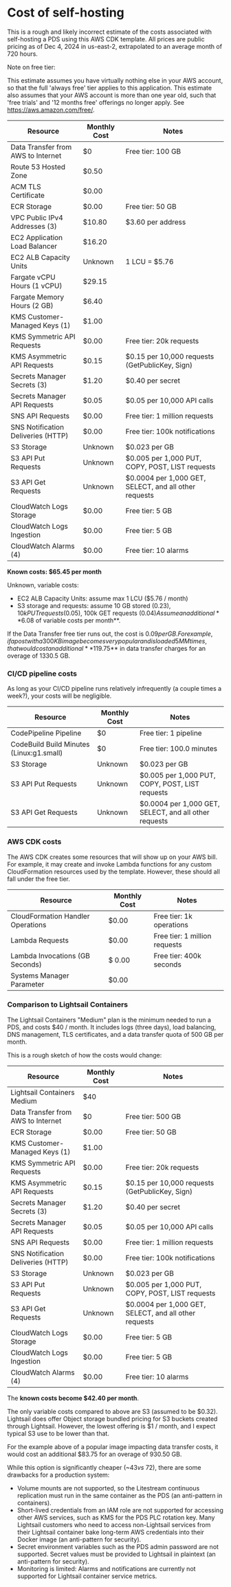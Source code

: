# Cost of self-hosting

This is a rough and likely incorrect estimate of the costs associated with
self-hosting a PDS using this AWS CDK template. All prices are public
pricing as of Dec 4, 2024 in us-east-2, extrapolated to an average month
of 720 hours.

Note on free tier:

This estimate assumes you have virtually nothing else in your AWS account,
so that the full 'always free' tier applies to this application.
This estimate also assumes that your AWS account is more than one year old,
such that 'free trials' and '12 months free' offerings no longer apply.
See https://aws.amazon.com/free/.

| Resource | Monthly Cost | Notes |
|----------|--------------|-------|
| Data Transfer from AWS to Internet | $0 | Free tier: 100 GB |
| Route 53 Hosted Zone | $0.50 | |
| ACM TLS Certificate | $0.00 | |
| ECR Storage | $0.00 | Free tier: 50 GB |
| VPC Public IPv4 Addresses (3) | $10.80 | $3.60 per address |
| EC2 Application Load Balancer | $16.20 |  |
| EC2 ALB Capacity Units | Unknown | 1 LCU = $5.76 |
| Fargate vCPU Hours (1 vCPU) | $29.15 |  |
| Fargate Memory Hours (2 GB) | $6.40 |  |
| KMS Customer-Managed Keys (1) | $1.00 |  |
| KMS Symmetric API Requests | $0.00 | Free tier: 20k requests |
| KMS Asymmetric API Requests | $0.15 | $0.15 per 10,000 requests (GetPublicKey, Sign) |
| Secrets Manager Secrets (3) | $1.20 | $0.40 per secret |
| Secrets Manager API Requests | $0.05 | $0.05 per 10,000 API calls |
| SNS API Requests | $0.00 | Free tier: 1 million requests |
| SNS Notification Deliveries (HTTP) | $0.00 | Free tier: 100k notifications |
| S3 Storage | Unknown | $0.023 per GB |
| S3 API Put Requests | Unknown | $0.005 per 1,000 PUT, COPY, POST, LIST requests |
| S3 API Get Requests | Unknown | $0.0004 per 1,000 GET, SELECT, and all other requests |
| CloudWatch Logs Storage | $0.00 | Free tier: 5 GB |
| CloudWatch Logs Ingestion | $0.00 | Free tier: 5 GB |
| CloudWatch Alarms (4) | $0.00 | Free tier: 10 alarms |

**Known costs: $65.45 per month**

Unknown, variable costs:
* EC2 ALB Capacity Units: assume max 1 LCU ($5.76 / month)
* S3 storage and requests: assume 10 GB stored ($0.23), 10k PUT requests ($0.05), 100k GET requests ($0.04)
Assume an additional **$6.08 of variable costs per month**.

If the Data Transfer free tier runs out, the cost is $0.09 per GB.
For example, if a post with a 300 KB image becomes very popular and is loaded 5MM times,
that would cost an additional **$119.75** in data transfer charges
for an overage of 1330.5 GB.

### CI/CD pipeline costs

As long as your CI/CD pipeline runs relatively infrequently (a couple times a week?),
your costs will be negligible.

| Resource | Monthly Cost | Notes |
|----------|--------------|-------|
| CodePipeline Pipeline | $0 | Free tier: 1 pipeline |
| CodeBuild Build Minutes (Linux:g1.small) | $0 | Free tier: 100.0 minutes |
| S3 Storage | Unknown | $0.023 per GB |
| S3 API Put Requests | Unknown | $0.005 per 1,000 PUT, COPY, POST, LIST requests |
| S3 API Get Requests | Unknown | $0.0004 per 1,000 GET, SELECT, and all other requests |

### AWS CDK costs

The AWS CDK creates some resources that will show up on your AWS bill.
For example, it may create and invoke Lambda functions for any custom
CloudFormation resources used by the template.
However, these should all fall under the free tier.

| Resource | Monthly Cost | Notes |
|----------|--------------|-------|
| CloudFormation Handler Operations | $0.00 | Free tier: 1k operations |
| Lambda Requests | $0.00 | Free tier: 1 million requests |
| Lambda Invocations (GB Seconds) | $ 0.00 | Free tier: 400k seconds |
| Systems Manager Parameter | $0.00 | |

### Comparison to Lightsail Containers

The Lightsail Containers "Medium" plan is the minimum needed to run a PDS,
and costs $40 / month. It includes logs (three days), load balancing, DNS management,
TLS certificates, and a data transfer quota of 500 GB per month.

This is a rough sketch of how the costs would change:

| Resource | Monthly Cost | Notes |
|----------|--------------|-------|
| Lightsail Containers Medium | $40 | |
| Data Transfer from AWS to Internet | $0 | Free tier: 500 GB |
| ECR Storage | $0.00 | Free tier: 50 GB |
| KMS Customer-Managed Keys (1) | $1.00 |  |
| KMS Symmetric API Requests | $0.00 | Free tier: 20k requests |
| KMS Asymmetric API Requests | $0.15 | $0.15 per 10,000 requests (GetPublicKey, Sign) |
| Secrets Manager Secrets (3) | $1.20 | $0.40 per secret |
| Secrets Manager API Requests | $0.05 | $0.05 per 10,000 API calls |
| SNS API Requests | $0.00 | Free tier: 1 million requests |
| SNS Notification Deliveries (HTTP) | $0.00 | Free tier: 100k notifications |
| S3 Storage | Unknown | $0.023 per GB |
| S3 API Put Requests | Unknown | $0.005 per 1,000 PUT, COPY, POST, LIST requests |
| S3 API Get Requests | Unknown | $0.0004 per 1,000 GET, SELECT, and all other requests |
| CloudWatch Logs Storage | $0.00 | Free tier: 5 GB |
| CloudWatch Logs Ingestion | $0.00 | Free tier: 5 GB |
| CloudWatch Alarms (4) | $0.00 | Free tier: 10 alarms |

The **known costs become $42.40 per month**.

The only variable costs compared to above are S3 (assumed to be $0.32).
Lightsail does offer Object storage bundled pricing for S3 buckets created
through Lightsail. However, the lowest offering is $1 / month, and I
expect typical S3 use to be lower than that.

For the example above of a popular image impacting data transfer costs,
it would cost an additional $83.75 for an overage of 930.50 GB.

While this option is significantly cheaper (~$43 vs ~$72),
there are some drawbacks for a production system:
* Volume mounts are not supported, so the Litestream continuous replication must run
in the same container as the PDS (an anti-pattern in containers).
* Short-lived credentials from an IAM role are not supported for accessing other AWS services,
such as KMS for the PDS PLC rotation key.
Many Lightsail customers who need to access non-Lightsail services from their Lightsail
container bake long-term AWS credentials into their Docker image (an anti-pattern for security).
* Secret environment variables such as the PDS admin password are not supported.
Secret values must be provided to Lightsail in plaintext (an anti-pattern for security).
* Monitoring is limited: Alarms and notifications are currently not
supported for Lightsail container service metrics.
